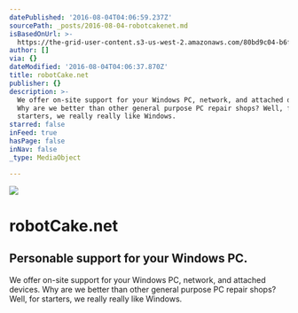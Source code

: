 ```yaml
---
datePublished: '2016-08-04T04:06:59.237Z'
sourcePath: _posts/2016-08-04-robotcakenet.md
isBasedOnUrl: >-
  https://the-grid-user-content.s3-us-west-2.amazonaws.com/80bd9c04-b6f2-4aaa-a82b-40f7c614ee13.png
author: []
via: {}
dateModified: '2016-08-04T04:06:37.870Z'
title: robotCake.net
publisher: {}
description: >-
  We offer on-site support for your Windows PC, network, and attached devices.
  Why are we better than other general purpose PC repair shops? Well, for
  starters, we really really like Windows.
starred: false
inFeed: true
hasPage: false
inNav: false
_type: MediaObject

---
```

![](https://the-grid-user-content.s3-us-west-2.amazonaws.com/a2cd8e0b-35ee-4bc9-9bdd-3b2e2f374fc0.jpg)

# robotCake.net

## Personable support for your Windows PC.

We offer on-site support for your Windows PC, network, and attached devices. Why are we better than other general purpose PC repair shops? Well, for starters, we really really like Windows.